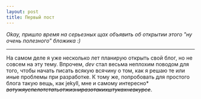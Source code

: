 ```yaml
---
layout: post
title: Первый пост
---
```


*Okay, пришло время на серьезных щах объявить об открытии этого "ну очень полезного" бложика :)*
***
На самом деле я уже несколько лет планирую открыть свой блог, но не совсем на эту тему. Впрочем, *dev* стал весьма неплохим поводом для того, чтобы начать писать всякую всячину о том, как я решаю те или иные проблемы при разработке. К тому же, попробовать для простого блога такую вещь, как jekyll, мне и самому интересно* *~~вотужяуспелотстатьотжизниразотакихштукахневкурсе~~*.


